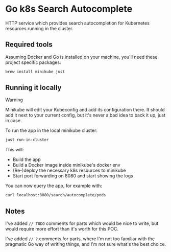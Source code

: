 # Go k8s Search Autocomplete

HTTP service which provides search autocompletion for Kubernetes resources running in the cluster.

## Required tools

Assuming Docker and Go is installed on your machine, you'll need these project specific packages:

```sh
brew install minikube just
```

## Running it locally

> [!WARNING]  
> Minikube will edit your Kubeconfig and add its configuration there. It should add it next to your current config, but it's never a bad idea to back it up, just in case.

To run the app in the local minikube cluster:

```sh
just run-in-cluster
```

This will:
- Build the app
- Build a Docker image inside minikube's docker env
- (Re-)deploy the necessary k8s resources to minikube
- Start port forwarding on 8080 and start showing the logs

You can now query the app, for example with:

```sh
curl localhost:8080/search/autocomplete/pods
```

## Notes

I've added `// TODO` comments for parts which would be nice to write, but would require more effort than it's worth for this POC.

I've added `// ?` comments for parts, where I'm not too familiar with the pragmatic Go way of writing things, and I'm not sure what's the best choice.
